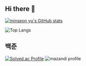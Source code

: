 ## Hi there 👋

[![minseon yu's GitHub stats](https://github-readme-stats.vercel.app/api?username=joon069)]([https://github.com/joon069/github-readme-stats](https://github-readme-stats.vercel.app/api?username=joon069)&hide=stars,contribs&count_private=true&show_icons=true&&theme=onedark)

![Top Langs](https://github-readme-stats.vercel.app/api/top-langs/?username=joon069&theme=onedark)

## 백준

[![Solved.ac Profile](http://mazassumnida.wtf/api/v2/generate_badge?boj=kiwi_poppy)](https://solved.ac/kiwi_poppy&theme=dark)
![mazandi profile](http://mazandi.herokuapp.com/api?handle=kiwi_poppy&theme=dark)

